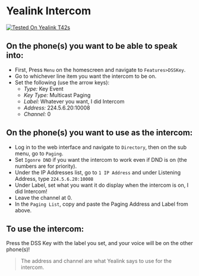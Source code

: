 # Yealink Intercom
[![Tested On Yealink T42s](https://img.shields.io/badge/Tested%20On-Yealink%20T42s-green)](https://github.com/offsec64/yealink-intercom/)

## On the phone(s) you want to be able to speak into:

* First, Press `Menu` on the homescreen and navigate to `Features>DSSKey`.
* Go to whichever line item you want the intercom to be on.
* Set the following (use the arrow keys):
  * _Type:_ Key Event
  * _Key Type:_ Multicast Paging
  * _Label:_ Whatever you want, I did Intercom
  * _Address:_ 224.5.6.20:10008
  * _Channel:_ 0

## On the phone(s) you want to use as the intercom:

* Log in to the web interface and navigate to `Directory`, then on the sub menu, go to `Paging`.
* Set `Igonre DND` if you want the intercom to work even if DND is on (the numbers are for priority).
* Under the IP Addresses list, go to `1 IP Address` and under Listening Address, type `224.5.6.20:10008`
* Under Label, set what you want it do display when the intercom is on, I did Intercom!
* Leave the channel at 0.
* In the `Paging List`, copy and paste the Paging Address and Label from above.

## To use the intercom:
Press the DSS Key with the label you set, and your voice will be on the other phone(s)!

> The address and channel are what Yealink says to use for the intercom.

